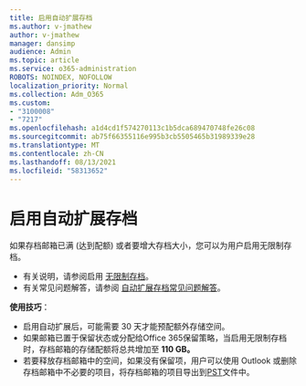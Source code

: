 ```yaml
---
title: 启用自动扩展存档
ms.author: v-jmathew
author: v-jmathew
manager: dansimp
audience: Admin
ms.topic: article
ms.service: o365-administration
ROBOTS: NOINDEX, NOFOLLOW
localization_priority: Normal
ms.collection: Adm_O365
ms.custom:
- "3100008"
- "7217"
ms.openlocfilehash: a1d4cd1f574270113c1b5dca689470748fe26c08
ms.sourcegitcommit: ab75f66355116e995b3cb5505465b31989339e28
ms.translationtype: MT
ms.contentlocale: zh-CN
ms.lasthandoff: 08/13/2021
ms.locfileid: "58313652"
---
```

# <a name="enable-auto-expanding-archiving"></a>启用自动扩展存档

如果存档邮箱已满 (达到配额) 或者要增大存档大小，您可以为用户启用无限制存档。

- 有关说明，请参阅启用 [无限制存档](https://docs.microsoft.com/office365/securitycompliance/enable-unlimited-archiving)。
- 有关常见问题解答，请参阅 [自动扩展存档常见问题解答](https://blogs.technet.microsoft.com/exchange/2018/04/09/office-365-auto-expanding-archives-faq/)。

**使用技巧**：

- 启用自动扩展后，可能需要 30 天才能预配额外存储空间。
- 如果邮箱已置于保留状态或分配给Office 365保留策略，当启用无限制存档时，存档邮箱的存储配额将总共增加至 **110 GB。**
- 若要释放存档邮箱中的空间，如果没有保留项，用户可以使用 Outlook 或删除存档邮箱中不必要的项目，将存档邮箱的项目导出到[PST](https://support.office.com/article/Export-or-backup-email-contacts-and-calendar-to-an-Outlook-pst-file-14252b52-3075-4e9b-be4e-ff9ef1068f91)文件中。
